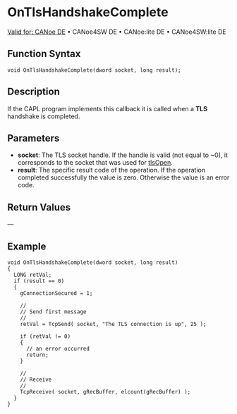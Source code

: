 # OnTlsHandshakeComplete

[Valid for: CANoe DE](../../../Shared/FeatureAvailability.md) • CANoe4SW DE • CANoe:lite DE • CANoe4SW:lite DE

## Function Syntax

```plaintext
void OnTlsHandshakeComplete(dword socket, long result);
```

## Description

If the CAPL program implements this callback it is called when a **TLS** handshake is completed.

## Parameters

- **socket**: The TLS socket handle. If the handle is valid (not equal to ~0), it corresponds to the socket that was used for [tlsOpen](../Functions/CAPLfunctiontlsOpen.md).
- **result**: The specific result code of the operation. If the operation completed successfully the value is zero. Otherwise the value is an error code.

## Return Values

—

## Example

```plaintext
void OnTlsHandshakeComplete(dword socket, long result)
{
  LONG retVal;
  if (result == 0)
  {
    gConnectionSecured = 1;

    //
    // Send first message
    //
    retVal = TcpSend( socket, "The TLS connection is up", 25 );

    if (retVal != 0)
    {
      // an error occurred
      return;
    }

    //
    // Receive
    //
    TcpReceive( socket, gRecBuffer, elcount(gRecBuffer) );
  }
}
```
